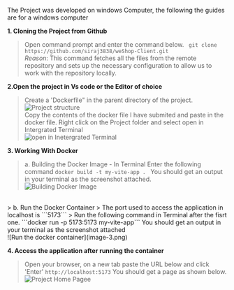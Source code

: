 The Project was developed on windows Computer, the following the guides are for a windows computer

**1. Cloning the Project from Github**
> Open command  prompt and enter the command below.
``` git clone https://github.com/siraj3838/weShop-Client.git``` <br>
*Reason*: This command fetches all the files from the remote repository and sets up the necessary configuration to allow us to work with the repository locally.

 **2.Open the project in Vs code or the Editor of choice**
 > Create a 'Dockerfile" in the parent directory of the project.<br>
 ![Project structure](image.png)<br>
 > Copy the contents of the docker file I have submited and paste in the docker file.
 > Right click on the Project folder and select open in Intergrated Terminal<br>
 ![open in Inetergrated Terminal](image-1.png)<br>

**3. Working With Docker**
> a. Building the Docker Image - In Terminal Enter the following command
```docker build -t my-vite-app . ```
You should get an output in your terminal as the screenshot attached.<br>
![Building Docker Image](image-2.png)
<br>
> b. Run the Docker Container
 > The port used to access the application in localhost is ```5173```
 > Run the following command in Terminal after the fisrt one.
 ```docker run -p 5173:5173 my-vite-app```
You should get an output in your terminal as the screenshot attached<br>
![Run the docker container](image-3.png)<br>


**4. Access the application after running the container**
> Open your browser, on a new tab paste the URL below and click 'Enter'
```http://localhost:5173```
You should get a page as shown below.
![Project Home Pagee](image-4.png)